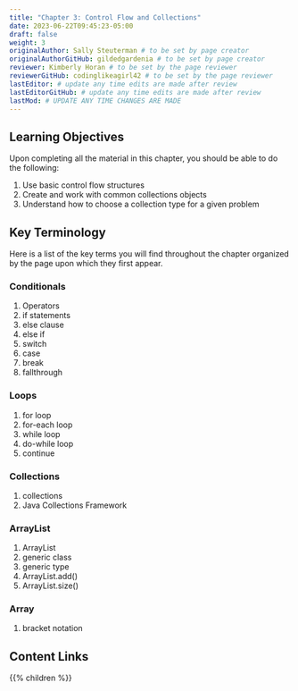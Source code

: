 ```yaml
---
title: "Chapter 3: Control Flow and Collections"
date: 2023-06-22T09:45:23-05:00
draft: false
weight: 3
originalAuthor: Sally Steuterman # to be set by page creator
originalAuthorGitHub: gildedgardenia # to be set by page creator
reviewer: Kimberly Horan # to be set by the page reviewer
reviewerGitHub: codinglikeagirl42 # to be set by the page reviewer
lastEditor: # update any time edits are made after review
lastEditorGitHub: # update any time edits are made after review
lastMod: # UPDATE ANY TIME CHANGES ARE MADE
---
```


## Learning Objectives

Upon completing all the material in this chapter, you should be able to do the following:

1. Use basic control flow structures
1. Create and work with common collections objects
1. Understand how to choose a collection type for a given problem

## Key Terminology

Here is a list of the key terms you will find throughout the chapter organized by the page upon which they first appear.

### Conditionals

1. Operators
1. if statements
1. else clause
1. else if
1. switch
1. case
1. break
1. fallthrough

### Loops

1. for loop
1. for-each loop
1. while loop
1. do-while loop
1. continue

### Collections

1. collections
1. Java Collections Framework

### ArrayList

1. ArrayList
1. generic class
1. generic type
1. ArrayList.add()
1. ArrayList.size()

### Array

1. bracket notation

## Content Links

{{% children %}}
